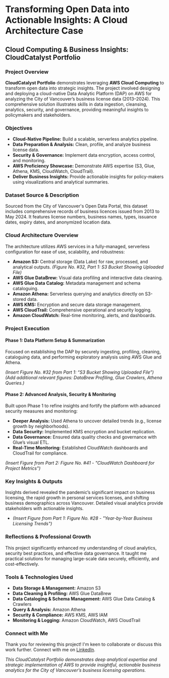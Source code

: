 # Transforming Open Data into Actionable Insights: A Cloud Architecture Case

## Cloud Computing & Business Insights: CloudCatalyst Portfolio

### Project Overview
**CloudCatalyst Portfolio** demonstrates leveraging **AWS Cloud Computing** to transform open data into strategic insights. The project involved designing and deploying a cloud-native Data Analytic Platform (DAP) on AWS for analyzing the City of Vancouver’s business license data (2013–2024). This comprehensive solution illustrates skills in data ingestion, cleansing, analytics, security, and governance, providing meaningful insights to policymakers and stakeholders.

### Objectives
- **Cloud-Native Pipeline:** Build a scalable, serverless analytics pipeline.
- **Data Preparation & Analysis:** Clean, profile, and analyze business license data.
- **Security & Governance:** Implement data encryption, access control, and monitoring.
- **AWS Proficiency Showcase:** Demonstrate AWS expertise (S3, Glue, Athena, KMS, CloudWatch, CloudTrail).
- **Deliver Business Insights:** Provide actionable insights for policy-makers using visualizations and analytical summaries.

### Dataset Source & Description
Sourced from the City of Vancouver's Open Data Portal, this dataset includes comprehensive records of business licences issued from 2013 to May 2024. It features license numbers, business names, types, issuance dates, expiry dates, and anonymized location data.

### Cloud Architecture Overview
The architecture utilizes AWS services in a fully-managed, serverless configuration for ease of use, scalability, and robustness:

- **Amazon S3:** Central storage (Data Lake) for raw, processed, and analytical outputs. *(Figure No. #32, Part 1: S3 Bucket Showing Uploaded File)*
- **AWS Glue DataBrew:** Visual data profiling and interactive data cleaning.
- **AWS Glue Data Catalog:** Metadata management and schema cataloguing.
- **Amazon Athena:** Serverless querying and analytics directly on S3-stored data.
- **AWS KMS:** Encryption and secure data storage management.
- **AWS CloudTrail:** Comprehensive operational and security logging.
- **Amazon CloudWatch:** Real-time monitoring, alerts, and dashboards.

### Project Execution

#### Phase 1: Data Platform Setup & Summarization
Focused on establishing the DAP by securely ingesting, profiling, cleaning, cataloguing data, and performing exploratory analysis using AWS Glue and Athena.

*(Insert Figure No. #32 from Part 1: “S3 Bucket Showing Uploaded File”)*  
*(Add additional relevant figures: DataBrew Profiling, Glue Crawlers, Athena Queries.)*

#### Phase 2: Advanced Analysis, Security & Monitoring
Built upon Phase 1 to refine insights and fortify the platform with advanced security measures and monitoring:

- **Deeper Analysis:** Used Athena to uncover detailed trends (e.g., license growth by neighborhoods).
- **Data Security:** Implemented KMS encryption and bucket replication.
- **Data Governance:** Ensured data quality checks and governance with Glue’s visual ETL.
- **Real-Time Monitoring:** Established CloudWatch dashboards and CloudTrail for compliance.

*(Insert Figure from Part 2: Figure No. #41 - "CloudWatch Dashboard for Project Metrics")*

### Key Insights & Outputs
Insights derived revealed the pandemic’s significant impact on business licensing, the rapid growth in personal services licenses, and shifting business demographics across Vancouver. Detailed visual analytics provide stakeholders with actionable insights.

- *(Insert Figure from Part 1: Figure No. #28 - "Year-by-Year Business Licensing Trends")*

### Reflections & Professional Growth
This project significantly enhanced my understanding of cloud analytics, security best practices, and effective data governance. It taught me practical solutions for managing large-scale data securely, efficiently, and cost-effectively.

### Tools & Technologies Used
- **Data Storage & Management:** Amazon S3
- **Data Cleaning & Profiling:** AWS Glue DataBrew
- **Data Cataloging & Schema Management:** AWS Glue Data Catalog & Crawlers
- **Query & Analysis:** Amazon Athena
- **Security & Compliance:** AWS KMS, AWS IAM
- **Monitoring & Logging:** Amazon CloudWatch, AWS CloudTrail

### Connect with Me
Thank you for reviewing this project! I'm keen to collaborate or discuss this work further. Connect with me on [LinkedIn](your-link-here).

_This CloudCatalyst Portfolio demonstrates deep analytical expertise and strategic implementation of AWS to provide insightful, actionable business analytics for the City of Vancouver’s business licensing operations._
